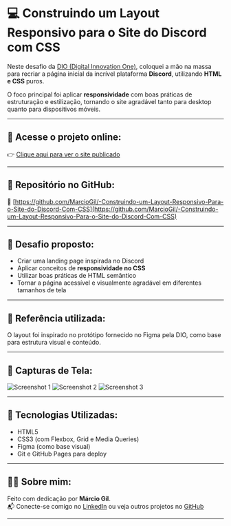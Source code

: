 # 💻 Construindo um Layout Responsivo para o Site do Discord com CSS

Neste desafio da [DIO (Digital Innovation One)](https://www.dio.me/), coloquei a mão na massa para recriar a página inicial da incrível plataforma **Discord**, utilizando **HTML e CSS** puros.

O foco principal foi aplicar **responsividade** com boas práticas de estruturação e estilização, tornando o site agradável tanto para desktop quanto para dispositivos móveis.

---

## 🔗 Acesse o projeto online:

👉 [Clique aqui para ver o site publicado](https://marciogil.github.io/-Construindo-um-Layout-Responsivo-Para-o-Site-do-Discord-Com-CSS/)

---

## 📁 Repositório no GitHub:

🔗 [https://github.com/MarcioGil/-Construindo-um-Layout-Responsivo-Para-o-Site-do-Discord-Com-CSS](https://github.com/MarcioGil/-Construindo-um-Layout-Responsivo-Para-o-Site-do-Discord-Com-CSS)

---

## 🎯 Desafio proposto:

- Criar uma landing page inspirada no Discord
- Aplicar conceitos de **responsividade no CSS**
- Utilizar boas práticas de HTML semântico
- Tornar a página acessível e visualmente agradável em diferentes tamanhos de tela

---

## 🎨 Referência utilizada:

O layout foi inspirado no protótipo fornecido no Figma pela DIO, como base para estrutura visual e conteúdo.

---

## 📸 Capturas de Tela:

<!-- Substitua os links abaixo pelas suas imagens ou capturas locais -->
![Screenshot 1](https://github.com/user-attachments/assets/1e749d01-a51f-4b9d-9877-d9ce43bae643)
![Screenshot 2](https://github.com/user-attachments/assets/174cb28d-d9c3-4429-998f-0f18567189e3)
![Screenshot 3](https://github.com/user-attachments/assets/99e13f5a-fa30-4542-a925-c4b955b572e7)

---

## 🚀 Tecnologias Utilizadas:

- HTML5
- CSS3 (com Flexbox, Grid e Media Queries)
- Figma (como base visual)
- Git e GitHub Pages para deploy

---

## 🙋‍♂️ Sobre mim:

Feito com dedicação por **Márcio Gil**.  
📬 Conecte-se comigo no [LinkedIn](https://www.linkedin.com) ou veja outros projetos no [GitHub](https://github.com/MarcioGil)

---

